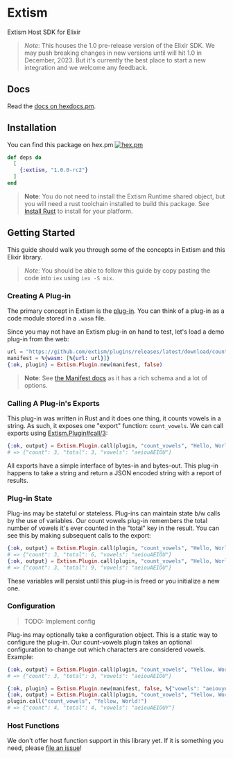 # Extism

Extism Host SDK for Elixir

> *Note*: This houses the 1.0 pre-release version of the Elixir SDK. We may push breaking changes in new versions until will hit 1.0 in December, 2023. But it's currently the best place to start a new integration and we welcome any feedback.

## Docs

Read the [docs on hexdocs.pm](https://hexdocs.pm/extism/).

## Installation

You can find this package on hex.pm [![hex.pm](https://img.shields.io/hexpm/v/extism.svg)](https://hex.pm/packages/extism)

```elixir
def deps do
  [
    {:extism, "1.0.0-rc2"}
  ]
end
```

> **Note**: You do not need to install the Extism Runtime shared object, but you will need a rust toolchain installed to build this package. See [Install Rust](https://www.rust-lang.org/tools/install) to install for your platform.

## Getting Started

This guide should walk you through some of the concepts in Extism and this Elixir library.

> *Note*: You should be able to follow this guide by copy pasting the code into `iex` using `iex -S mix`.

### Creating A Plug-in

The primary concept in Extism is the [plug-in](https://extism.org/docs/concepts/plug-in). You can think of a plug-in as a code module stored in a `.wasm` file.

Since you may not have an Extism plug-in on hand to test, let's load a demo plug-in from the web:

```elixir
url = "https://github.com/extism/plugins/releases/latest/download/count_vowels.wasm"
manifest = %{wasm: [%{url: url}]}
{:ok, plugin} = Extism.Plugin.new(manifest, false)
```

> **Note**: See [the Manifest docs](https://extism.org/docs/concepts/manifest) as it has a rich schema and a lot of options.

### Calling A Plug-in's Exports

This plug-in was written in Rust and it does one thing, it counts vowels in a string. As such, it exposes one "export" function: `count_vowels`. We can call exports using [Extism.Plugin#call/3](https://hexdocs.pm/extism/Extism.Plugin.html#call/3):

```elixir
{:ok, output} = Extism.Plugin.call(plugin, "count_vowels", "Hello, World!")
# => {"count": 3, "total": 3, "vowels": "aeiouAEIOU"}
```

All exports have a simple interface of bytes-in and bytes-out. This plug-in happens to take a string and return a JSON encoded string with a report of results.

### Plug-in State

Plug-ins may be stateful or stateless. Plug-ins can maintain state b/w calls by the use of variables. Our count vowels plug-in remembers the total number of vowels it's ever counted in the "total" key in the result. You can see this by making subsequent calls to the export:

```elixir
{:ok, output} = Extism.Plugin.call(plugin, "count_vowels", "Hello, World!")
# => {"count": 3, "total": 6, "vowels": "aeiouAEIOU"}
{:ok, output} = Extism.Plugin.call(plugin, "count_vowels", "Hello, World!")
# => {"count": 3, "total": 9, "vowels": "aeiouAEIOU"}
```

These variables will persist until this plug-in is freed or you initialize a new one.

### Configuration

> TODO: Implement config

Plug-ins may optionally take a configuration object. This is a static way to configure the plug-in. Our count-vowels plugin takes an optional configuration to change out which characters are considered vowels. Example:

```elixir
{:ok, output} = Extism.Plugin.call(plugin, "count_vowels", "Yellow, World!")
# => {"count": 3, "total": 3, "vowels": "aeiouAEIOU"}

{:ok, plugin} = Extism.Plugin.new(manifest, false, %{"vowels": "aeiouyAEIOUY"})
{:ok, output} = Extism.Plugin.call(plugin, "count_vowels", "Yellow, World!")
plugin.call("count_vowels", "Yellow, World!")
# => {"count": 4, "total": 4, "vowels": "aeiouAEIOUY"}
```

### Host Functions

We don't offer host function support in this library yet. If it is something you need, please [file an issue](https://github.com/extism/elixir-sdk/issues/new)!

